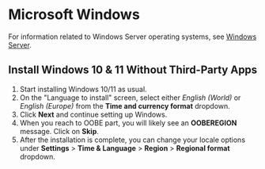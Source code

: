 # Microsoft Windows

For information related to Windows Server operating systems, see [Windows Server](../../servers/windows-server/index.md).

## Install Windows 10 & 11 Without Third-Party Apps

1. Start installing Windows 10/11 as usual.
2. On the "Language to install" screen, select either *English (World)* or *English (Europe)* from the **Time and currency format** dropdown.
3. Click **Next** and continue setting up Windows.
4. When you reach to OOBE part, you will likely see an **OOBEREGION** message. Click on **Skip**.
5. After the installation is complete, you can change your locale options under **Settings** > **Time & Language** > **Region** > **Regional format** dropdown.